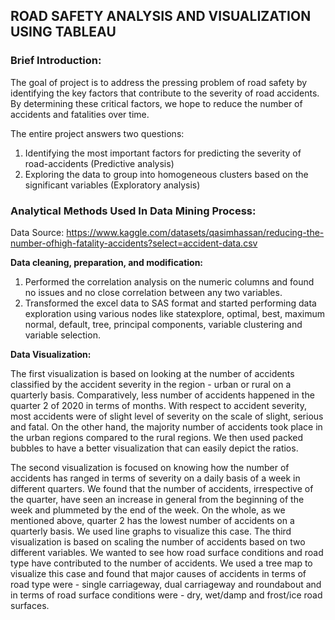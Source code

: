 ## ROAD SAFETY ANALYSIS AND VISUALIZATION USING TABLEAU				
						
### Brief Introduction:

The goal of project is to address the pressing problem of road safety by identifying the key factors that contribute to the severity of road accidents. By determining these critical factors, we hope to reduce the number of accidents and fatalities over time. 

The entire project answers two questions:
1. Identifying the most important factors for predicting the severity of road-accidents
(Predictive analysis)
2. Exploring the data to group into homogeneous clusters based on the significant
variables (Exploratory analysis)

### Analytical Methods Used In Data Mining Process:

Data Source: https://www.kaggle.com/datasets/qasimhassan/reducing-the-number-ofhigh-fatality-accidents?select=accident-data.csv

**Data cleaning, preparation, and modification:**
1. Performed the correlation analysis on the numeric columns and found no issues and no close correlation between any two variables.  
2. Transformed the excel data to SAS format and started performing data exploration using various nodes like statexplore, optimal, best, maximum normal, default, tree, principal components, variable clustering and variable
selection.


**Data Visualization:**

The first visualization is based on looking at the number of accidents classified by the
accident severity in the region - urban or rural on a quarterly basis.  Comparatively,
less number of accidents happened in the quarter 2 of 2020 in terms of months. With respect to
accident severity, most accidents were of slight level of severity on the scale of slight, serious
and fatal. On the other hand, the majority number of accidents took place in the urban regions
compared to the rural regions. We then used packed bubbles to have a better visualization that
can easily depict the ratios.



The second visualization is focused on knowing how the number of accidents has ranged
in terms of severity on a daily basis of a week in different quarters. We found that the number of
accidents, irrespective of the quarter, have seen an increase in general from the beginning of the
week and plummeted by the end of the week. On the whole, as we mentioned above, quarter 2
has the lowest number of accidents on a quarterly basis. We used line graphs to visualize this
case.
The third visualization is based on scaling the number of accidents based on two different
variables. We wanted to see how road surface conditions and road type have contributed to the
number of accidents. We used a tree map to visualize this case and found that major causes of
accidents in terms of road type were - single carriageway, dual carriageway and roundabout and
in terms of road surface conditions were - dry, wet/damp and frost/ice road surfaces.



